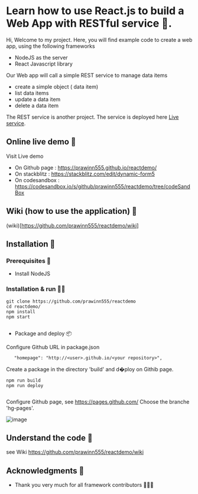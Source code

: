 # Learn how to use React.js to build a Web App with RESTful service 🐇.

Hi, Welcome to my project.
Here, you will find example code to create a web app, using the following frameworks

* NodeJS as the server
* React Javascript library


Our Web app will call a simple REST service to manage data items

* create a simple object ( data item)
* list data items
* update a data item
* delete a data item

The REST service is another project.  The service is deployed here 
 [Live service](https://generic-db.glitch.me/).
 



## Online live demo 🐇

Visit Live demo
* On Github page : https://prawinn555.github.io/reactdemo/
* On stackblitz : https://stackblitz.com/edit/dynamic-form5
* On codesandbox : https://codesandbox.io/s/github/prawinn555/reactdemo/tree/codeSandBox

## Wiki (how to use the application) 🐇

(wiki)[https://github.com/prawinn555/reactdemo/wiki]




## Installation 🐇


### Prerequisites 🐶

* Install NodeJS

### Installation & run 🏃‍♂️


```
git clone https://github.com/prawinn555/reactdemo
cd reactdemo/
npm install
npm start
 
```



* Package and deploy 📦

Configure Github URL in package.json

```
   "homepage": "http://<user>.github.io/<your repository>",
```

Create a package in the directory 'build' and d�ploy on Githib page.


```
npm run build
npm run deploy
 
```

Configure Github page, see https://pages.github.com/
Choose the branche 'hg-pages'.

![image](https://user-images.githubusercontent.com/50048285/81414659-9c58eb00-9147-11ea-83d6-96cea9986613.png)





## Understand the code  🐇

see Wiki https://github.com/prawinn555/reactdemo/wiki










## Acknowledgments 🐇

* Thank you very much for all framework contributors 🙏🙏🙏

